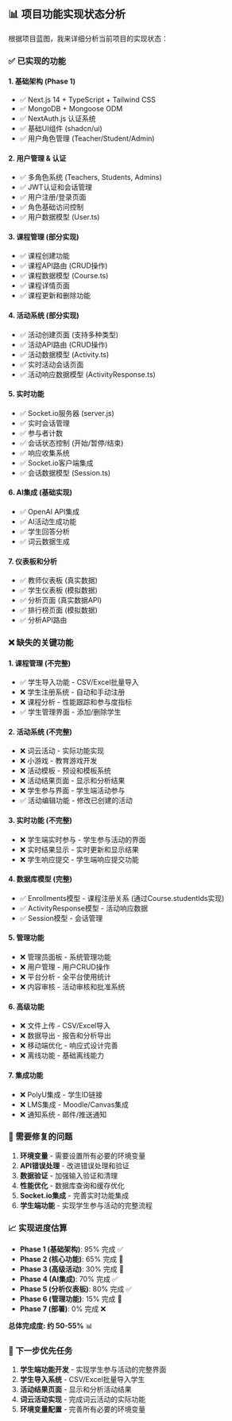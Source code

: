 ## 📊 项目功能实现状态分析

根据项目蓝图，我来详细分析当前项目的实现状态：

### ✅ 已实现的功能

#### 1. 基础架构 (Phase 1)

- ✅ Next.js 14 + TypeScript + Tailwind CSS
- ✅ MongoDB + Mongoose ODM
- ✅ NextAuth.js 认证系统
- ✅ 基础UI组件 (shadcn/ui)
- ✅ 用户角色管理 (Teacher/Student/Admin)

#### 2. 用户管理 & 认证

- ✅ 多角色系统 (Teachers, Students, Admins)
- ✅ JWT认证和会话管理
- ✅ 用户注册/登录页面
- ✅ 角色基础访问控制
- ✅ 用户数据模型 (User.ts)

#### 3. 课程管理 (部分实现)

- ✅ 课程创建功能
- ✅ 课程API路由 (CRUD操作)
- ✅ 课程数据模型 (Course.ts)
- ✅ 课程详情页面
- ✅ 课程更新和删除功能

#### 4. 活动系统 (部分实现)

- ✅ 活动创建页面 (支持多种类型)
- ✅ 活动API路由 (CRUD操作)
- ✅ 活动数据模型 (Activity.ts)
- ✅ 实时活动会话页面
- ✅ 活动响应数据模型 (ActivityResponse.ts)

#### 5. 实时功能

- ✅ Socket.io服务器 (server.js)
- ✅ 实时会话管理
- ✅ 参与者计数
- ✅ 会话状态控制 (开始/暂停/结束)
- ✅ 响应收集系统
- ✅ Socket.io客户端集成
- ✅ 会话数据模型 (Session.ts)

#### 6. AI集成 (基础实现)

- ✅ OpenAI API集成
- ✅ AI活动生成功能
- ✅ 学生回答分析
- ✅ 词云数据生成

#### 7. 仪表板和分析

- ✅ 教师仪表板 (真实数据)
- ✅ 学生仪表板 (模拟数据)
- ✅ 分析页面 (真实数据API)
- ✅ 排行榜页面 (模拟数据)
- ✅ 分析API路由

### ❌ 缺失的关键功能

#### 1. 课程管理 (不完整)

- ✅  学生导入功能 - CSV/Excel批量导入
- ❌ 学生注册系统 - 自动和手动注册
- ❌ 课程分析 - 性能跟踪和参与度指标
- ✅  学生管理界面 - 添加/删除学生

#### 2. 活动系统 (不完整)

- ❌ 词云活动 - 实际功能实现
- ❌ 小游戏 - 教育游戏开发
- ❌ 活动模板 - 预设和模板系统
- ❌ 活动结果页面 - 显示和分析结果
- ❌ 学生参与界面 - 学生端活动参与
- ✅ 活动编辑功能 - 修改已创建的活动

#### 3. 实时功能 (不完整)

- ❌ 学生端实时参与 - 学生参与活动的界面
- ❌ 实时结果显示 - 实时更新和显示结果
- ❌ 学生响应提交 - 学生端响应提交功能

#### 4. 数据库模型 (完整)

- ✅ Enrollments模型 - 课程注册关系 (通过Course.studentIds实现)
- ✅ ActivityResponse模型 - 活动响应数据
- ✅ Session模型 - 会话管理

#### 5. 管理功能

- ❌ 管理员面板 - 系统管理功能
- ❌ 用户管理 - 用户CRUD操作
- ❌ 平台分析 - 全平台使用统计
- ❌ 内容审核 - 活动审核和批准系统

#### 6. 高级功能

- ❌ 文件上传 - CSV/Excel导入
- ❌ 数据导出 - 报告和分析导出
- ❌ 移动端优化 - 响应式设计完善
- ❌ 离线功能 - 基础离线能力

#### 7. 集成功能

- ❌ PolyU集成 - 学生ID链接
- ❌ LMS集成 - Moodle/Canvas集成
- ❌ 通知系统 - 邮件/推送通知

### 🔧 需要修复的问题

1. **环境变量** - 需要设置所有必要的环境变量
2. **API错误处理** - 改进错误处理和验证
3. **数据验证** - 加强输入验证和清理
4. **性能优化** - 数据库查询和缓存优化
5. **Socket.io集成** - 完善实时功能集成
6. **学生端功能** - 实现学生参与活动的完整流程

### 📈 实现进度估算

- **Phase 1 (基础架构)**: 95% 完成 ✅
- **Phase 2 (核心功能)**: 65% 完成 🔄
- **Phase 3 (高级活动)**: 30% 完成 🔄
- **Phase 4 (AI集成)**: 70% 完成 ✅
- **Phase 5 (分析仪表板)**: 80% 完成 ✅
- **Phase 6 (管理功能)**: 15% 完成 🔄
- **Phase 7 (部署)**: 0% 完成 ❌

**总体完成度: 约 50-55%** 📊

### 🎯 下一步优先任务

1. **学生端功能开发** - 实现学生参与活动的完整界面
2. **学生导入系统** - CSV/Excel批量导入学生
3. **活动结果页面** - 显示和分析活动结果
4. **词云活动实现** - 完成词云活动的实际功能
5. **环境变量配置** - 完善所有必要的环境变量
